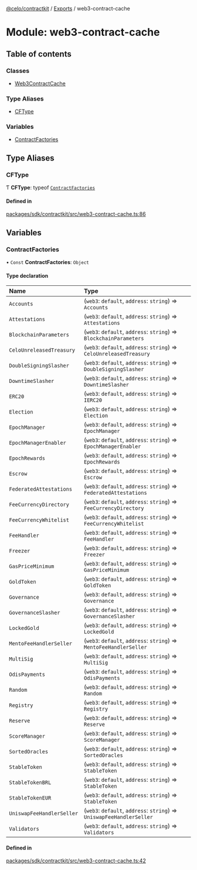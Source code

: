 [@celo/contractkit](../README.md) / [Exports](../modules.md) / web3-contract-cache

# Module: web3-contract-cache

## Table of contents

### Classes

- [Web3ContractCache](../classes/web3_contract_cache.Web3ContractCache.md)

### Type Aliases

- [CFType](web3_contract_cache.md#cftype)

### Variables

- [ContractFactories](web3_contract_cache.md#contractfactories)

## Type Aliases

### CFType

Ƭ **CFType**: typeof [`ContractFactories`](web3_contract_cache.md#contractfactories)

#### Defined in

[packages/sdk/contractkit/src/web3-contract-cache.ts:86](https://github.com/celo-org/developer-tooling/blob/master/packages/sdk/contractkit/src/web3-contract-cache.ts#L86)

## Variables

### ContractFactories

• `Const` **ContractFactories**: `Object`

#### Type declaration

| Name | Type |
| :------ | :------ |
| `Accounts` | (`web3`: `default`, `address`: `string`) => `Accounts` |
| `Attestations` | (`web3`: `default`, `address`: `string`) => `Attestations` |
| `BlockchainParameters` | (`web3`: `default`, `address`: `string`) => `BlockchainParameters` |
| `CeloUnreleasedTreasury` | (`web3`: `default`, `address`: `string`) => `CeloUnreleasedTreasury` |
| `DoubleSigningSlasher` | (`web3`: `default`, `address`: `string`) => `DoubleSigningSlasher` |
| `DowntimeSlasher` | (`web3`: `default`, `address`: `string`) => `DowntimeSlasher` |
| `ERC20` | (`web3`: `default`, `address`: `string`) => `IERC20` |
| `Election` | (`web3`: `default`, `address`: `string`) => `Election` |
| `EpochManager` | (`web3`: `default`, `address`: `string`) => `EpochManager` |
| `EpochManagerEnabler` | (`web3`: `default`, `address`: `string`) => `EpochManagerEnabler` |
| `EpochRewards` | (`web3`: `default`, `address`: `string`) => `EpochRewards` |
| `Escrow` | (`web3`: `default`, `address`: `string`) => `Escrow` |
| `FederatedAttestations` | (`web3`: `default`, `address`: `string`) => `FederatedAttestations` |
| `FeeCurrencyDirectory` | (`web3`: `default`, `address`: `string`) => `FeeCurrencyDirectory` |
| `FeeCurrencyWhitelist` | (`web3`: `default`, `address`: `string`) => `FeeCurrencyWhitelist` |
| `FeeHandler` | (`web3`: `default`, `address`: `string`) => `FeeHandler` |
| `Freezer` | (`web3`: `default`, `address`: `string`) => `Freezer` |
| `GasPriceMinimum` | (`web3`: `default`, `address`: `string`) => `GasPriceMinimum` |
| `GoldToken` | (`web3`: `default`, `address`: `string`) => `GoldToken` |
| `Governance` | (`web3`: `default`, `address`: `string`) => `Governance` |
| `GovernanceSlasher` | (`web3`: `default`, `address`: `string`) => `GovernanceSlasher` |
| `LockedGold` | (`web3`: `default`, `address`: `string`) => `LockedGold` |
| `MentoFeeHandlerSeller` | (`web3`: `default`, `address`: `string`) => `MentoFeeHandlerSeller` |
| `MultiSig` | (`web3`: `default`, `address`: `string`) => `MultiSig` |
| `OdisPayments` | (`web3`: `default`, `address`: `string`) => `OdisPayments` |
| `Random` | (`web3`: `default`, `address`: `string`) => `Random` |
| `Registry` | (`web3`: `default`, `address`: `string`) => `Registry` |
| `Reserve` | (`web3`: `default`, `address`: `string`) => `Reserve` |
| `ScoreManager` | (`web3`: `default`, `address`: `string`) => `ScoreManager` |
| `SortedOracles` | (`web3`: `default`, `address`: `string`) => `SortedOracles` |
| `StableToken` | (`web3`: `default`, `address`: `string`) => `StableToken` |
| `StableTokenBRL` | (`web3`: `default`, `address`: `string`) => `StableToken` |
| `StableTokenEUR` | (`web3`: `default`, `address`: `string`) => `StableToken` |
| `UniswapFeeHandlerSeller` | (`web3`: `default`, `address`: `string`) => `UniswapFeeHandlerSeller` |
| `Validators` | (`web3`: `default`, `address`: `string`) => `Validators` |

#### Defined in

[packages/sdk/contractkit/src/web3-contract-cache.ts:42](https://github.com/celo-org/developer-tooling/blob/master/packages/sdk/contractkit/src/web3-contract-cache.ts#L42)
